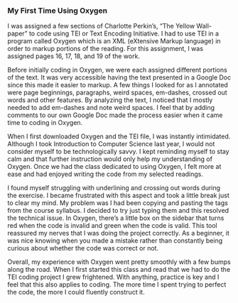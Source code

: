 ### My First Time Using Oxygen

I was assigned a few sections of Charlotte Perkin’s, “The Yellow Wall-paper” to code using TEI or Text Encoding Initiative. I had to use TEI in a program called Oxygen which is an XML (eXtensive Markup language) in order to markup portions of the reading. For this assignment, I was assigned pages 16, 17, 18, and 19 of the work. 

Before initially coding in Oxygen, we were each assigned different portions of the text. It was very accessible having the text presented in a Google Doc since this made it easier to markup. A few things I looked for as I annotated were page beginnings, paragraphs, weird spaces, em-dashes, crossed out words and other features. By analyzing the text, I noticed that I mostly needed to add em-dashes and note weird spaces. I feel that by adding comments to our own Google Doc made the process easier when it came time to coding in Oxygen. 

When I first downloaded Oxygen and the TEI file, I was instantly intimidated. Although I took Introduction to Computer Science last year, I would not consider myself to be technologically savvy. I kept reminding myself to stay calm and that further instruction would only help my understanding of Oxygen. Once we had the class dedicated to using Oxygen, I felt more at ease and had enjoyed writing the code from my selected readings.

I found myself struggling with underlining and crossing out words during the exercise. I became frustrated with this aspect and took a little break just to clear my mind. My problem was I had been copying and pasting the tags from the course syllabus. I decided to try just typing them and this resolved the technical issue. In Oxygen, there’s a little box on the sidebar that turns red when the code is invalid and green when the code is valid. This tool reassured my nerves that I was doing the project correctly. As a beginner, it was nice knowing when you made a mistake rather than constantly being curious about whether the code was correct or not.

Overall, my experience with Oxygen went pretty smoothly with a few bumps along the road. When I first started this class and read that we had to do the TEI coding project I grew frightened. With anything, practice is key and I feel that this also applies to coding. The more time I spent trying to perfect the code, the more I could fluently construct it.
